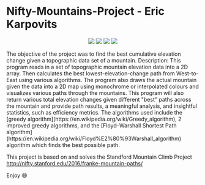 # Nifty-Mountains-Project - Eric Karpovits

<p align="center">
  <img src="https://img.shields.io/badge/developer-EricKarpovits-blue?style=flat-square&logo=github"> <img src="https://img.shields.io/badge/version-2.1-brightgreen?style=flat-square"> <img src="https://img.shields.io/badge/build-passed-brightgreen?style=flat-square"> <img src="https://img.shields.io/badge/Made%20with-C++-1f425f.svg?style=flat-square">
</p>
The objective of the project was to find the best cumulative elevation change given a topographic data set of a mountain.  
Description: This program reads in a set of topographic mountain elevation data into a 2D array. Then calculates the best lowest-elevation-change path from West-to-East using various algorithms. The program also draws the actual mountain given the data into a 2D map using monochrome or interpolated colours and visualizes various paths through the mountains. This program will also return various total elevation changes given different "best" paths across the mountain and provide path results, a meaningful analysis, and insightful statistics, such as efficiency metrics.
The algorithms used include the [greedy algorithm](https://en.wikipedia.org/wiki/Greedy_algorithm), 2 improved greedy algorithms, and the [Floyd–Warshall Shortest Path algorithm](https://en.wikipedia.org/wiki/Floyd%E2%80%93Warshall_algorithm) algorithm which finds the best possible path.

This project is based on and solves the Standford Mountain Climb Project http://nifty.stanford.edu/2016/franke-mountain-paths/

Enjoy :smile:
